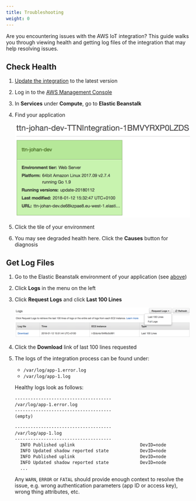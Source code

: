 ```yaml
---
title: Troubleshooting
weight: 0
---
```


Are you encountering issues with the AWS IoT integration? This guide walks you through viewing health and getting log files of the integration that may help resolving issues.

## Check Health

1. [Update the integration](.././update.md) to the latest version
2. Log in to the [AWS Management Console](http://console.aws.amazon.com)
3. In **Services** under **Compute**, go to **Elastic Beanstalk**
4. Find your application

   ![EBS tile](../ebs-tile.png)

5. Click the tile of your environment
6. You may see degraded health here. Click the **Causes** button for diagnosis

## Get Log Files

1. Go to the Elastic Beanstalk environment of your application (see [above](../#check-health))
2. Click **Logs** in the menu on the left
3. Click **Request Logs** and click **Last 100 Lines**

   ![Request logs](../request-logs.png)

4. Click the **Download** link of last 100 lines requested
5. The logs of the integration process can be found under:

   * `/var/log/app-1.error.log`
   * `/var/log/app-1.log`

   Healthy logs look as follows:

   ```
   -------------------------------------
   /var/log/app-1.error.log
   -------------------------------------
   (empty)
   ```

   ```
   -------------------------------------
   /var/log/app-1.log
   -------------------------------------
     INFO Published uplink                         DevID=node
     INFO Updated shadow reported state            DevID=node
     INFO Published uplink                         DevID=node
     INFO Updated shadow reported state            DevID=node
     ...
   ```

   Any `WARN`, `ERROR` or `FATAL` should provide enough context to resolve the issue, e.g. wrong authentication parameters (app ID or access key), wrong thing attributes, etc.
